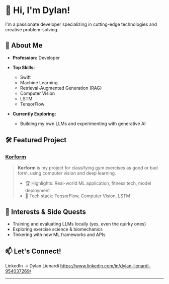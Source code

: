 # 👋 Hi, I'm Dylan!

I'm a passionate developer specializing in cutting-edge technologies and creative problem-solving.

## 🚀 About Me

- **Profession:** Developer
- **Top Skills:**  
  - Swift  
  - Machine Learning  
  - Retrieval-Augmented Generation (RAG)  
  - Computer Vision  
  - LSTM  
  - TensorFlow

- **Currently Exploring:**  
  - Building my own LLMs and experimenting with generative AI

## 🛠️ Featured Project

### [Korform](https://github.com/ndylanl/korform)
> **Korform** is my project for classifying gym exercises as good or bad form, using computer vision and deep learning.  
> - 🏆 Highlights: Real-world ML application, fitness tech, model deployment  
> - 🤖 Tech stack: TensorFlow, Computer Vision, LSTM

## 🎯 Interests & Side Quests

- Training and evaluating LLMs locally (yes, even the quirky ones)
- Exploring exercise science & biomechanics
- Tinkering with new ML frameworks and APIs

## 📫 Let's Connect!

LinkedIn → Dylan Lienardi
https://www.linkedin.com/in/dylan-lienardi-954037269/

---
